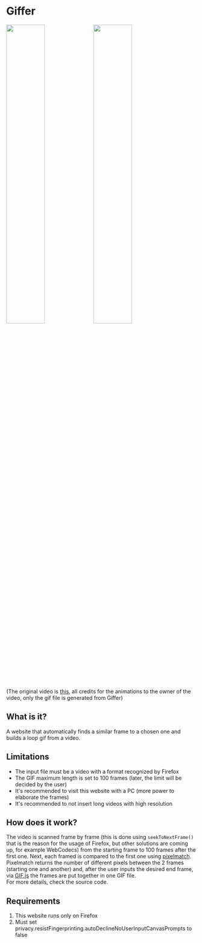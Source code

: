 # Giffer
<img src="https://user-images.githubusercontent.com/75532982/133305502-77feacbc-a1d3-4a9b-8fde-0bafd803738e.gif" width="45%"></img> <img src="https://user-images.githubusercontent.com/75532982/133305532-c4dc86a8-46c7-4e26-a0c5-7a16abd8d526.gif" width="45%"></img>   
(The original video is [this](https://www.youtube.com/watch?v=1psMjr4LSM8), all credits for the animations to the owner of the video, only the gif file is generated from Giffer)  

## What is it?
A website that automatically finds a similar frame to a chosen one and builds a loop gif from a video.  

## Limitations
- The input file must be a video with a format recognized by Firefox
- The GIF maximum length is set to 100 frames (later, the limit will be decided by the user)
- It's recommended to visit this website with a PC (more power to elaborate the frames)
- It's recommended to not insert long videos with high resolution

## How does it work?
The video is scanned frame by frame (this is done using `seekToNextFrame()` that is the reason for the usage of Firefox, but other solutions are coming up, for example WebCodecs) from the starting frame to 100 frames after the first one. Next, each framed is compared to the first one using [pixelmatch](https://github.com/mapbox/pixelmatch). Pixelmatch returns the number of different pixels between the 2 frames (starting one and another) and, after the user inputs the desired end frame, via [GIF.js](https://github.com/jnordberg/gif.js/) the frames are put together in one GIF file.  
For more details, check the source code.

## Requirements
1. This website runs only on Firefox
2. Must set privacy.resistFingerprinting.autoDeclineNoUserInputCanvasPrompts to false
